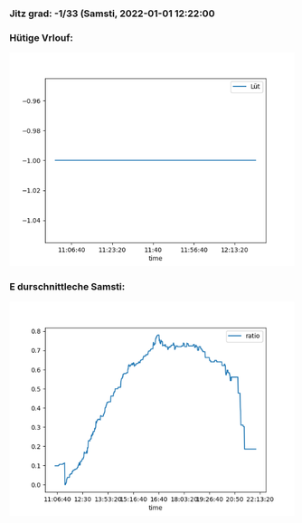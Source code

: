 ### Jitz grad: -1/33 (Samsti, 2022-01-01 12:22:00

### Hütige Vrlouf:
![Graph](Today.png)

### E durschnittleche Samsti:
![Graph](Samsti.png)